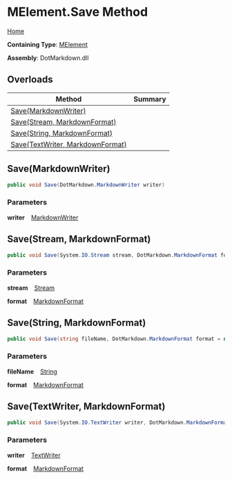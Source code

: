# MElement\.Save Method

[Home](../../../../README.md)

**Containing Type**: [MElement](../README.md)

**Assembly**: DotMarkdown\.dll

## Overloads

| Method | Summary |
| ------ | ------- |
| [Save(MarkdownWriter)](#DotMarkdown_Linq_MElement_Save_DotMarkdown_MarkdownWriter_) | |
| [Save(Stream, MarkdownFormat)](#DotMarkdown_Linq_MElement_Save_System_IO_Stream_DotMarkdown_MarkdownFormat_) | |
| [Save(String, MarkdownFormat)](#DotMarkdown_Linq_MElement_Save_System_String_DotMarkdown_MarkdownFormat_) | |
| [Save(TextWriter, MarkdownFormat)](#DotMarkdown_Linq_MElement_Save_System_IO_TextWriter_DotMarkdown_MarkdownFormat_) | |

## Save\(MarkdownWriter\) <a name="DotMarkdown_Linq_MElement_Save_DotMarkdown_MarkdownWriter_"></a>

```csharp
public void Save(DotMarkdown.MarkdownWriter writer)
```

### Parameters

**writer** &ensp; [MarkdownWriter](../../../MarkdownWriter/README.md)

## Save\(Stream, MarkdownFormat\) <a name="DotMarkdown_Linq_MElement_Save_System_IO_Stream_DotMarkdown_MarkdownFormat_"></a>

```csharp
public void Save(System.IO.Stream stream, DotMarkdown.MarkdownFormat format = null)
```

### Parameters

**stream** &ensp; [Stream](https://docs.microsoft.com/en-us/dotnet/api/system.io.stream)

**format** &ensp; [MarkdownFormat](../../../MarkdownFormat/README.md)

## Save\(String, MarkdownFormat\) <a name="DotMarkdown_Linq_MElement_Save_System_String_DotMarkdown_MarkdownFormat_"></a>

```csharp
public void Save(string fileName, DotMarkdown.MarkdownFormat format = null)
```

### Parameters

**fileName** &ensp; [String](https://docs.microsoft.com/en-us/dotnet/api/system.string)

**format** &ensp; [MarkdownFormat](../../../MarkdownFormat/README.md)

## Save\(TextWriter, MarkdownFormat\) <a name="DotMarkdown_Linq_MElement_Save_System_IO_TextWriter_DotMarkdown_MarkdownFormat_"></a>

```csharp
public void Save(System.IO.TextWriter writer, DotMarkdown.MarkdownFormat format = null)
```

### Parameters

**writer** &ensp; [TextWriter](https://docs.microsoft.com/en-us/dotnet/api/system.io.textwriter)

**format** &ensp; [MarkdownFormat](../../../MarkdownFormat/README.md)